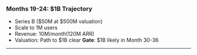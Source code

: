 ### **Months 19-24: $1B Trajectory**

- Series B ($50M at $500M valuation)
- Scale to 1M users
- Revenue: $10M/month ($120M ARR)
- Valuation: Path to $1B clear
**Gate**: $1B likely in Month 30-36

---
